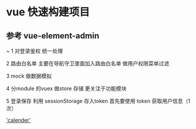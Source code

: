 # vue 快速构建项目

## 参考 vue-element-admin

~ 1 对登录鉴权 统一处理

  2 路由白名单  主要在导航守卫里面加入路由白名单 做用户权限菜单过滤
  
  3 mock 做数据模拟 
  
  4 分module 的vuex 做store 存储 更关注于功能模块
  
  5 登录保存 利用 sessionStorage 存入token 首先要使用 token 获取用户信息（1次）

  ['calender']('https://raw.githubusercontent.com/ChenFaYun/calenderByVue/master/static/calender.png')